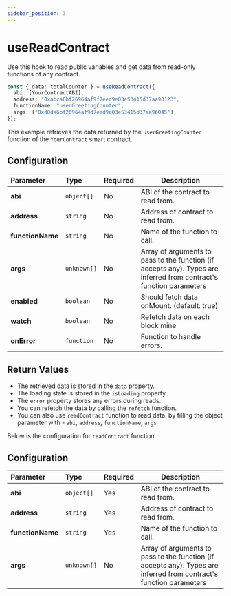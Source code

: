 ```yaml
---
sidebar_position: 3
---
```


# useReadContract

Use this hook to read public variables and get data from read-only functions of any contract.

```ts
const { data: totalCounter } = useReadContract({
  abi: [YourContractABI],
  address: "0xabca6bf26964af9f7eed9e03e53415d37aa90123",
  functionName: "userGreetingCounter",
  args: ["0xd8da6bf26964af9d7eed9e03e53415d37aa96045"],
});
```

This example retrieves the data returned by the `userGreetingCounter` function of the `YourContract` smart contract.

## Configuration

| Parameter        | Type        | Required | Description                                                                                                         |
| :--------------- | :---------- | :------- | ------------------------------------------------------------------------------------------------------------------- |
| **abi**          | `object[]`  | No       | ABI of the contract to read from.                                                                                   |
| **address**      | `string`    | No       | Address of contract to read from.                                                                                   |
| **functionName** | `string`    | No       | Name of the function to call.                                                                                       |
| **args**         | `unknown[]` | No       | Array of arguments to pass to the function (if accepts any). Types are inferred from contract's function parameters |
| **enabled**      | `boolean`   | No       | Should fetch data onMount. (default: true)                                                                          |
| **watch**        | `boolean`   | No       | Refetch data on each block mine                                                                                     |
| **onError**      | `function`  | No       | Function to handle errors.                                                                                          |

## Return Values

- The retrieved data is stored in the `data` property.
- The loading state is stored in the `isLoading` property.
- The `error` property stores any errors during reads.
- You can refetch the data by calling the `refetch` function.
- You can also use `readContract` function to read data. by filling the object parameter with - `abi`,
  `address`,
  `functionName`,
  `args`

Below is the configuration for `readContract` function:

## Configuration

| Parameter        | Type        | Required | Description                                                                                                         |
| :--------------- | :---------- | :------- | ------------------------------------------------------------------------------------------------------------------- |
| **abi**          | `object[]`  | Yes      | ABI of the contract to read from.                                                                                   |
| **address**      | `string`    | Yes      | Address of contract to read from.                                                                                   |
| **functionName** | `string`    | Yes      | Name of the function to call.                                                                                       |
| **args**         | `unknown[]` | No       | Array of arguments to pass to the function (if accepts any). Types are inferred from contract's function parameters |
